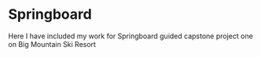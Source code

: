 # Springboard

Here I have included my work for Springboard guided capstone project one on Big Mountain Ski Resort
